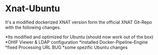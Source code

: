 # Xnat-Ubuntu
It's a modified dockerized XNAT version form the official XNAT Git-Repo with the following changes.

*Its modified and optimized for Ubuntu (should now work out of the box)
*OHIF Viewer & LDAP configuration
*installed Docker-Pipeline-Engine
*fixed Processing URL BUG
*some spezific Ubuntu changes
 